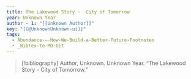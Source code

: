 ```yaml
---
title: The Lakewood Story -  City of Tomorrow
year: Unknown Year
author - 1: "[[Unknown Author]]"
key: "[[@UnknownUnknown-ui]]"
tags:
  - Abundance-–-How-We-Build-a-Better-Future-Footnotes
  - _BibTex-to-MD-Git
---
```


> [!bibliography]
> Author, Unknown. Unknown Year. “The Lakewood Story -  City of Tomorrow.”